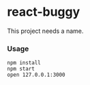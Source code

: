 react-buggy
===========

This project needs a name.

### Usage

```
npm install
npm start
open 127.0.0.1:3000
```

